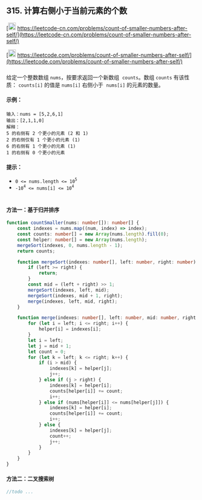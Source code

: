 ## 315. 计算右侧小于当前元素的个数

[<img src="https://static.leetcode-cn.com/cn-mono-assets/production/assets/logo-dark-cn.c42314a8.svg" height="20" /> https://leetcode-cn.com/problems/count-of-smaller-numbers-after-self/](https://leetcode-cn.com/problems/count-of-smaller-numbers-after-self/)

[<img src="https://assets.leetcode.com/static_assets/public/webpack_bundles/images/logo-dark.e99485d9b.svg" height="20"/> https://leetcode.com/problems/count-of-smaller-numbers-after-self/](https://leetcode.com/problems/count-of-smaller-numbers-after-self/)

###

给定一个整数数组 `nums`，按要求返回一个新数组  `counts`。数组 `counts` 有该性质： `counts[i]` 的值是 `nums[i]` 右侧小于  `nums[i]` 的元素的数量。

#### 示例：

```
输入：nums = [5,2,6,1]
输出：[2,1,1,0]
解释：
5 的右侧有 2 个更小的元素 (2 和 1)
2 的右侧仅有 1 个更小的元素 (1)
6 的右侧有 1 个更小的元素 (1)
1 的右侧有 0 个更小的元素
```

#### 提示：

-   `0 <= nums.length <= 10`<sup>`5`</sup>
-   `-10`<sup>`4`</sup>` <= nums[i] <= 10`<sup>`4`</sup>

#

#### 方法一：基于归并排序

```ts
function countSmaller(nums: number[]): number[] {
    const indexes = nums.map((num, index) => index);
    const counts: number[] = new Array(nums.length).fill(0);
    const helper: number[] = new Array(nums.length);
    mergeSort(indexes, 0, nums.length - 1);
    return counts;

    function mergeSort(indexes: number[], left: number, right: number) {
        if (left >= right) {
            return;
        }
        const mid = (left + right) >> 1;
        mergeSort(indexes, left, mid);
        mergeSort(indexes, mid + 1, right);
        merge(indexes, left, mid, right);
    }

    function merge(indexes: number[], left: number, mid: number, right: number) {
        for (let i = left; i <= right; i++) {
            helper[i] = indexes[i];
        }
        let i = left;
        let j = mid + 1;
        let count = 0;
        for (let k = left; k <= right; k++) {
            if (i > mid) {
                indexes[k] = helper[j];
                j++;
            } else if (j > right) {
                indexes[k] = helper[i];
                counts[helper[i]] += count;
                i++;
            } else if (nums[helper[i]] <= nums[helper[j]]) {
                indexes[k] = helper[i];
                counts[helper[i]] += count;
                i++;
            } else {
                indexes[k] = helper[j];
                count++;
                j++;
            }
        }
    }
}
```

#### 方法二：二叉搜索树

```ts
//todo ...
```
